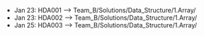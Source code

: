 - Jan 23: HDA001 --> Team_B/Solutions/Data_Structure/1.Array/
- Jan 23: HDA002 --> Team_B/Solutions/Data_Structure/1.Array/
- Jan 25: HDA003 --> Team_B/Solutions/Data_Structure/1.Array/